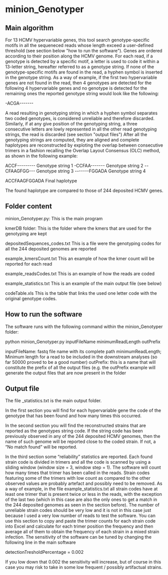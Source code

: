 # minion_Genotyper

## Main algorithm
For 13 HCMV hypervariable genes, this tool search genotype-specific motifs in all the sequeneced reads whose length exceed a user-defined threshold (see section below "how to run the software"). Genes are ordered according to their position along the HCMV genome. For each read, if a genotype is detected by a specific motif, a letter is used to code it within a 13-letter string, hereafter referred to as a genotype string. If none of the genotype-specific motifs are found in the read, a hyphen symbol is inserted in the  genotype string. As a way of example, if the first two hypervariable genes are not found in the read, then 4 genotypes are detected for the following 4 hypervariable genes and no genotype is detected for the remaining ones the reported genotype string would look like the following:

-ACGA-------

A read resulting in genotyping string in which a hyphen symbol separates two coded genotypes, is considered unreliable and therefore discarded. Similarly, if at any give position of the genotyping string, a three consecutive letters are lowly represented in all the other read genotyping strings, the read is discarded (see section "output files")
After all the genotyping strings are computed, they are aligned and complete haplotypes are reconstructed by exploting the overlap between consecutive trimers in a fashion recalling the Overlap Layout Consensus (OLC) method, as shown in the following example:

ACCF---------    Genotype string 1
-CCFAA-------    Genotype string 2
--CFAAGFGG---    Genotype string 3
-------FGGADA    Genotype string 4

ACCFAAGFGGADA    Final haplotype


The found haplotype are compared to those of 244 deposited HCMV genes. 


## Folder content
minion_Genotyper.py: 		This is the main program

kmerDB folder:			This is the folder where the kmers that are used for the
genotyping are kept 

depositedSequences_codes.txt	This is a file were the genotyping codes for all the 244 
					deposited genomes are reported


example_kmersCount.txt		This an example of how the kmer count will be reported for 
					each read

example_readsCodes.txt		This is an example of how the reads are coded 

example_statistics.txt		This is an example of the main output file (see below)

codeTable.xls				This is the table that links the used one letter code with the					original genotype codes.

## How to run the software
The software runs with the following command within the minion_Genotyper folder:

python minion_Genotyper.py  inputFileName minimumReadLength outPrefix

inputFileName: 		fastq file name with its complete path
minimumReadLength;	Minimum length for a read to be included in the downstream
				analyses (so far 50000 proved to be a good number)
outPrefix:			this is a name that will constitute the prefix of all the output files (e.g. 
				the outPrefix example will generate the output files that are now 
				present in the folder

 
## Output file
The file _statistics.txt is the main output folder. 

In the first section you will find for each hypervariable gene the code of the genotype that has been found and how many times this occurred. 

In the second section you will find the reconstructed strains that are reported as the genotypes string code. If the string code has been previously observed in any of the 244 deposited HCMV genomes, then the name of such genome will be reported close to the coded strain. If not, a “No match found” will be reported. 

In the third section some “reliability” statistics are reported. Each found strain code is divided in trimers and all the code is scanned by using a sliding window (window size = 3, window step = 1). The software will count how many times that trimer has been called in the reads. Strain codes featuring some of the trimers with low count as compared to the other observed values are probably artefact and possibly need to be removed.  As a way of example, in the file example_statistics.txt all strain codes have at least one trimer that is present twice or less in the reads, with the exception of the last two (which in this case are also the only ones to get a match in the 244 deposited genomes as seen in the section before). The number of unreliable strain codes should be very low and it is not in this case just because I used a very low number of reads to test the software. You can use this section to copy and paste the trimer counts for each strain code into Excel and calculate for each trimer position the frequency and then average all of them to obtain the frequency of each strain in a mixed strain infection.
The sensitivity of the software can be tuned by changing the following line in the main software

detectionTresholdPercentage = 0.002

If you low down that 0.002 the sensitivity will increase, but of course in this case you may risk to take in some low frequent / possibly artifactual strains.


